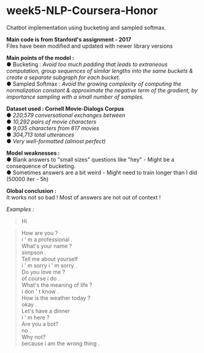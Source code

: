 # week5-NLP-Coursera-Honor <br/>
Chatbot implementation using bucketing and sampled softmax. 

**Main code is from Stanford's assignment - 2017** <br/>
Files have been modified and updated with newer library versions <br/>

**Main points of the model :** <br/>
● Bucketing :  *Avoid too much padding that leads to extraneous computation, group sequences of similar lengths into the same buckets & create a separate subgraph for each bucket.*<br/>
● Sampled Softmax : *Avoid the growing complexity of computing the normalization
constant & approximate the negative term of the gradient, by importance
sampling with a small number of samples.*

**Dataset used : Cornell Movie-Dialogs Corpus** <br/>
● *220,579 conversational exchanges between* <br/>
● *10,292 pairs of movie characters* <br/>
● *9,035 characters from 617 movies* <br/>
● *304,713 total utterances* <br/> 
● *Very well-formatted (almost perfect)* <br/>

**Model weaknesses :** <br/>
● Blank answers to "small sizes" questions like "hey" - Might be a consequence of bucketing. <br/>
● Sometimes answers are a bit weird - Might need to train longer than I did (50000 iter - 5h)

**Global conclusion :** <br/>
It works not so bad ! Most of answers are not out of context !


*Examples :*  <br/>
> Hi  <br/>

> How are you ?  <br/>
i ' m a professional .  <br/>
> What's your name ?  <br/>
simpson .  <br/>
> Tell me about yourself  <br/>
i ' m sorry i ' m sorry .  <br/>
> Do you love me ?  <br/>
of course i do .  <br/>
> What's the meaning of life ?  <br/>
i don ' t know .  <br/>
> How is the weather today ?  <br/>
okay .  <br/>
> Let's have a dinner  <br/>
i ' m here ?  <br/>
> Are you a bot?  <br/>
no .  <br/>
> Why not?  <br/>
because i am the wrong thing .  <br/>
